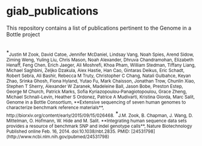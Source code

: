 # giab_publications
This repository contains a list of publications pertinent to the Genome in a Bottle project

<br /> 
*<sub>Justin M Zook, David Catoe, Jennifer McDaniel, Lindsay Vang, Noah Spies, Arend Sidow, Ziming Weng, Yuling Liu, Chris Mason, Noah Alexander, Dhruva Chandramohan, Elizabeth Henaff, Feng Chen, Erich Jaeger, Ali Moshrefi, Khoa Pham, William Stedman, Tiffany Liang, Michael Saghbini, Zeljko Dzakula, Alex Hastie, Han Cao, Gintaras Deikus, Eric Schadt, Robert Sebra, Ali Bashir, Rebecca M Truty, Christopher C Chang, Natali Gulbahce, Keyan Zhao, Srinka Ghosh, Fiona Hyland, Yutao Fu, Mark Chaisson, Jonathan Trow, Chunlin Xiao, Stephen T Sherry, Alexander W Zaranek, Madeleine Ball, Jason Bobe, Preston Estep, George M Church, Patrick Marks, Sofia Kyriazopoulou-Panagiotopoulou, Grace Zheng, Michael Schnall-Levin, Heather S Ordonez, Patrice A Mudivarti, Kristina Giorda, Marc Salit, Genome in a Bottle Consortium,  **Extensive sequencing of seven human genomes to characterize benchmark reference materials**, http://biorxiv.org/content/early/2015/09/15/026468. </sub> 
*<sub>J.M. Zook, B. Chapman, J. Wang, D. Mittelman, O. Hofmann, W. Hide and M. Salit.  **Integrating human sequence data sets provides a resource of benchmark SNP and indel genotype calls**,  Nature Biotechnology Published online Feb. 16, 2014. doi:10.1038/nbt.2835.  PMID: [24531798](http://www.ncbi.nlm.nih.gov/pubmed/24531798) </sub> <br /> <br />
